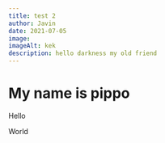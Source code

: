 ```yaml
---
title: test 2
author: Javin
date: 2021-07-05
image: 
imageAlt: kek
description: hello darkness my old friend
---
```

# My name is pippo

Hello

World
